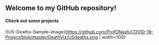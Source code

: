 ## Welcome to my GitHub repository!


#### Check out some projects
![US-Deaths-Sample-Image](https://github.com/ProfDNash/COVID-19-Project/blob/master/DeathViz/USdeaths.png | width=100)

<!--
**ProfDNash/ProfDNash** is a ✨ _special_ ✨ repository because its `README.md` (this file) appears on your GitHub profile.

Here are some ideas to get you started:

- 🔭 I’m currently working on ...
- 🌱 I’m currently learning ...
- 👯 I’m looking to collaborate on ...
- 🤔 I’m looking for help with ...
- 💬 Ask me about ...
- 📫 How to reach me: ...
- 😄 Pronouns: ...
- ⚡ Fun fact: ...
-->
